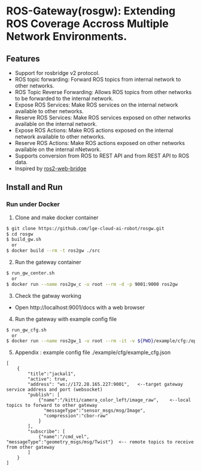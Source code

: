 # ROS-Gateway(rosgw): Extending ROS Coverage Accross Multiple Network Environments.

## Features

  * Support for rosbridge v2 protocol.
  * ROS topic forwarding: Forward ROS topics from internal network to other networks.
  * ROS Topic Reverse Forwarding: Allows ROS topics from other networks to be forwarded to the internal network.
  * Expose ROS Services: Make ROS services on the internal network available to other networks.
  * Reserve ROS Services: Make ROS services exposed on other networks available on the internal network.
  * Expose ROS Actions: Make ROS actions exposed on the internal network available to other networks.
  * Reserve ROS Actions: Make ROS actions exposed on other networks available on the internal nNetwork.
  * Supports conversion from ROS to REST API and from REST API to ROS data.
  * Inspired by [ros2-web-bridge](https://github.com/RobotWebTools/ros2-web-bridge)
  
## Install and Run

### Run under Docker

1. Clone and make docker container
  ```bash
  $ git clone https://github.com/lge-cloud-ai-robot/rosgw.git
  $ cd rosgw
  $ build_gw.sh 
    or
  $ docker build --rm -t ros2gw ./src
  ```
2. Run the gateway container
  ```bash
  $ run_gw_center.sh
    or 
  $ docker run --name ros2gw_c -u root --rm -d -p 9001:9000 ros2gw
  ```
3. Check the gatway working

- Open http://localhost:9001/docs with a web browser

4. Run the gateway with example config file
  ```bash
  $ run_gw_cfg.sh
    or
  $ docker run --name ros2gw_1 -u root --rm -it -v ${PWD}/example/cfg:/opt/gateway/cfg ros2gw file:=/opt/gateway/cfg/example_cfg.json
  ```


5. Appendix : example config file ./example/cfg/example_cfg.json
  ```
  [
      {
          "title":"jackal1",
          "active": true,
          "address": "ws://172.28.165.227:9001",   <--target gateway service address and port (websocket)
          "publish": [     
              {"name":"/kitti/camera_color_left/image_raw",    <--local topics to forward to other gateway
                "messageType":"sensor_msgs/msg/Image",
                "compression":"cbor-raw"
              }
          ],
          "subscribe": [
              {"name":"/cmd_vel", "messageType":"geometry_msgs/msg/Twist"}  <-- remote topics to receive from other gateway
          ]
      }
  ]
  ``` 
